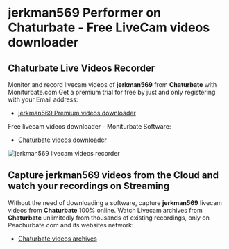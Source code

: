 # jerkman569 Performer on Chaturbate - Free LiveCam videos downloader

## Chaturbate Live Videos Recorder

Monitor and record livecam videos of **jerkman569** from **Chaturbate** with Moniturbate.com
Get a premium trial for free by just and only registering with your Email address:
* [jerkman569 Premium videos downloader](https://moniturbate.com/request-demo-licence-key.html)

Free livecam videos downloader - Moniturbate Software:
* [Chaturbate videos downloader](https://moniturbate.com/moniturbate-download-software.html)

![jerkman569 livecam videos recorder](https://peachurnet.com/templates/moniturbate-software.png)


## Capture jerkman569 videos from the Cloud and watch your recordings on Streaming

Without the need of downloading a software, capture **jerkman569** livecam videos from **Chaturbate** 100% online.
Watch Livecam archives from **Chaturbate** unlimitedly from thousands of existing recordings, only on Peachurbate.com and its websites network:
* [Chaturbate videos archives](https://peachurnet.com/)